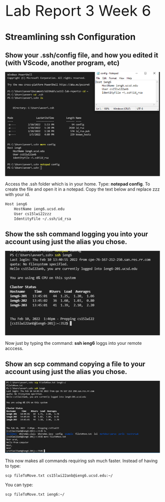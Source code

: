  <font size="12"> Lab Report 3 Week 6</font>
 
# Streamlining ssh Configuration

## Show your .ssh/config file, and how you edited it (with VScode, another program, etc)

![Image](ssLab1.PNG)

Access the .ssh folder which is in your home. Type: **notepad config**. To create the file and open it in a notepad. Copy the text below and replace zzz with your id.

```
Host ieng6
    HostName ieng6.ucsd.edu
    User cs15lwi22zzz
    IdentityFile ~/.ssh/id_rsa
```

## Show the ssh command logging you into your account using just the alias you chose.

![Image](ssLab2.PNG)

Now just by typing the command: **ssh ieng6** loggs into your remote acccess.

## Show an scp command copying a file to your account using just the alias you chose. 

![Image](ssLab3.PNG)

This now makes all commands requiring ssh much faster. Instead of having to type:

```
scp fileToMove.txt cs15lwi22anb@ieng6.ucsd.edu:~/
```

You can type:

```
scp fileToMove.txt ieng6:~/
```
